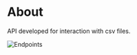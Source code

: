 # About

API developed for interaction with csv files.

![Endpoints](https://github.com/MVAPereira/API_CSV/blob/main/endpoints.png)

